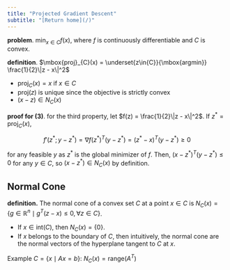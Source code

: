 ```yaml
---
title: "Projected Gradient Descent"
subtitle: "[Return home](/)"
---
```


**problem**. $\displaystyle \min_{x\in{C}} f(x)$, where $f$ is continuously differentiable and $C$ is convex.

**definition**. $\mbox{proj}_{C}(x) = \underset{z\in{C}}{\mbox{argmin}} \frac{1}{2}\|z - x\|^2$

- $\mbox{proj}_{C}(x) = x$ if $x\in{C}$
- $\mbox{proj}(z)$ is unique since the objective is strictly convex
- $(x - z)\in N_{C}(x)$

**proof for (3)**. for the third property, let $f(z) = \frac{1}{2}\|z - x\|^2$.
If $z^* = \mbox{proj}_{C}(x)$,

$$f'(z^*; y - z^*) = \nabla f(z^*)^T(y - z^*) = (z^* - x)^T(y - z^*) \geq 0$$

for any feasible $y$ as $z^*$ is the global minimizer of $f$.
Then, $(x - z^*)^T(y - z^*)\leq 0$ for any $y\in{C}$,
so $(x - z^*)\in N_{C}(x)$ by definition.

## Normal Cone

**definition.** The normal cone of a convex set $C$ at a point $x\in{C}$
is $N_C(x) = \{g\in\mathbb{R}^n \mid g^T(z - x)\leq 0, \forall z\in{C}\}$.

- If $x\in\mbox{int}(C)$, then $N_C(x) = \{0\}$.
- If $x$ belongs to the boundary of $C$, then intuitively, the normal cone are the normal vectors of the hyperplane tangent to $C$ at $x$.

Example $C = \{x \mid Ax = b\}$: $N_C(x) = \mbox{range}(A^T)$
